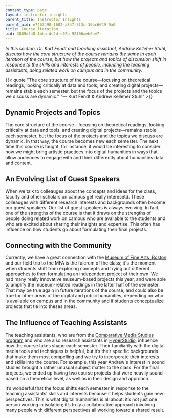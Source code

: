 ```yaml
---
content_type: page
layout: instructor_insights
parent_title: Instructor Insights
parent_uid: e7467490-f602-a847-3f3c-30bc6629f9a0
title: Course Iteration
uid: 3809df48-1bba-de2d-c02b-92f06aeb6ee7
---
```


_In this section, Dr. Kurt Fendt and teaching assistant, Andrew Kelleher Stuhl, discuss how the core structure of the course remains the same in each iteration of the course, but how the projects and topics of discussion shift in response to the skills and interests of people, including the teaching assistants, doing related work on campus and in the community._

{{< quote "The core structure of the course—focusing on theoretical readings, looking critically at data and tools, and creating digital projects—remains stable each semester, but the focus of the projects and the topics we discuss are dynamic." "— Kurt Fendt & Andrew Kelleher Stuhl" >}}

Dynamic Projects and Topics
---------------------------

The core structure of the course—focusing on theoretical readings, looking critically at data and tools, and creating digital projects—remains stable each semester, but the focus of the projects and the topics we discuss are dynamic. In that way, the course becomes new each semester. The next time this course is taught, for instance, it would be interesting to consider how we might bring artistic practices into digital humanities in ways that allow audiences to engage with and think differently about humanities data and content.

An Evolving List of Guest Speakers
----------------------------------

When we talk to colleauges about the concepts and ideas for the class, faculty and other scholars on campus get really interesetd. These colleauges with different research interests and backgrounds often become our guest speakers. Our list of guest speakers is always evolving. In fact, one of the strengths of the course is that it draws on the strengths of people doing related work on campus who are available to the students and who are excited about sharing their insights and expertise. This often has influence on how students go about formulating their final projects.

Connecting with the Community
-----------------------------

Currently, we have a great connection with the [Museum of Fine Arts, Boston](http://www.mfa.org) and our field trip to the MFA is the fulcrum of the class; it's the moment when students shift from exploring concepts and trying out different approaches to then formulating an independent project of their own. We had many really innovative museum-based projects this year, and were able to amplify the museum-related readings in the latter half of the semester. That may be true again in future iterations of the course, and could also be true for other areas of the digital and public humanities, depending on who is available on campus and in the community and if students conceptualize projects that tie into theses areas.

The Influence of Teaching Assistants
------------------------------------

The teaching assistants, who are from the [Comparative Media Studies program](http://cmsw.mit.edu/) and who are also research assistants in [HyperStudio](http://hyperstudio.mit.edu/), influence how the course takes shape each semester. Their familiarity with the digital media tools and techniques is helpful, but it’s their specific backgrounds that make them most compelling and we try to incorporate their interests and skills into the course. For example, this year Andrew's interest in sound studies brought a rather unusual subject matter to the class. For the final projects, we ended up having two course projects that were heavily sound based on a theoretical level, as well as in their design and approach.

It’s wonderful that the focus shifts each semester in response to the teaching assistants’ skills and interests because it helps students gain new perspectives. This is what digital humanities is all about: it’s not just one person working in isolation; it’s truly a collaborative approach involving many people with different perspectives all working toward a shared result.